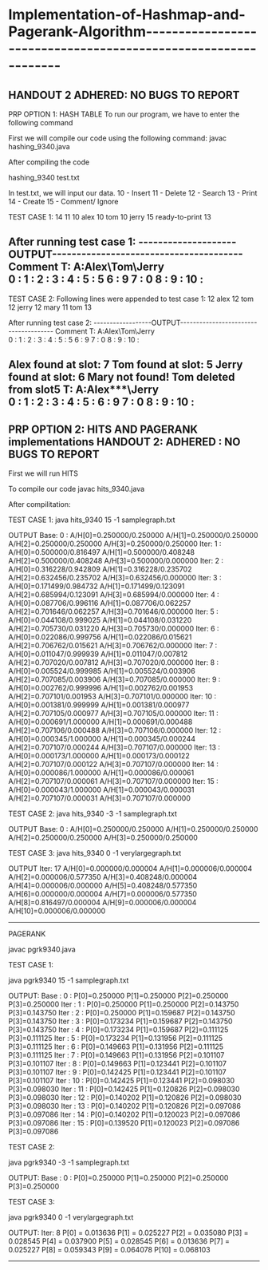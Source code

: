 # Implementation-of-Hashmap-and-Pagerank-Algorithm---------------------------------------------------------------
HANDOUT 2 ADHERED: NO BUGS TO REPORT
---------------------------------------------------------------
PRP OPTION 1: HASH TABLE
To run our program, we have to enter the following command

First we will compile our code using the following command:
javac hashing_9340.java

After compiling the code

hashing_9340 test.txt

In test.txt, we will input our data.
10 - Insert
11 - Delete
12 - Search
13 - Print
14 - Create
15 - Comment/ Ignore

TEST CASE 1:
14 11
10 alex
10 tom
10 jerry
15 ready-to-print
13

After running test case 1:
--------------------OUTPUT---------------------------------------
Comment
T:                              A:Alex\Tom\Jerry\
0 :
1 :
2 :
3 :
4 :
5 : 5
6 : 9
7 : 0
8 :
9 :
10 :
-----------------------------------------------------------------
TEST CASE 2:
Following lines were appended to test case 1:
12 alex
12 tom
12 jerry
12 mary
11 tom
13

After running test case 2:
------------------OUTPUT--------------------------------------
Comment
T:                              A:Alex\Tom\Jerry\
0 :
1 :
2 :
3 :
4 :
5 : 5
6 : 9
7 : 0
8 :
9 :
10 :

Alex  found at slot: 7
Tom  found at slot: 5
Jerry  found at slot: 6
Mary  not found!
Tom deleted from slot5
T:                              A:Alex\***\Jerry\
0 :
1 :
2 :
3 :
4 :
5 :
6 : 9
7 : 0
8 :
9 :
10 :
---------------------------------------------------------------
PRP OPTION 2: HITS AND PAGERANK implementations
HANDOUT 2: ADHERED : NO BUGS TO REPORT
--------------------------------------------------------------

First we will run HITS

To compile our code
javac hits_9340.java

After compilitation:

TEST CASE 1:
java hits_9340 15 -1 samplegraph.txt

OUTPUT
Base:    0 : A/H[0]=0.250000/0.250000 A/H[1]=0.250000/0.250000 A/H[2]=0.250000/0.250000 A/H[3]=0.250000/0.250000
Iter:    1 : A/H[0]=0.500000/0.816497 A/H[1]=0.500000/0.408248 A/H[2]=0.500000/0.408248 A/H[3]=0.500000/0.000000
Iter:    2 : A/H[0]=0.316228/0.942809 A/H[1]=0.316228/0.235702 A/H[2]=0.632456/0.235702 A/H[3]=0.632456/0.000000
Iter:    3 : A/H[0]=0.171499/0.984732 A/H[1]=0.171499/0.123091 A/H[2]=0.685994/0.123091 A/H[3]=0.685994/0.000000
Iter:    4 : A/H[0]=0.087706/0.996116 A/H[1]=0.087706/0.062257 A/H[2]=0.701646/0.062257 A/H[3]=0.701646/0.000000
Iter:    5 : A/H[0]=0.044108/0.999025 A/H[1]=0.044108/0.031220 A/H[2]=0.705730/0.031220 A/H[3]=0.705730/0.000000
Iter:    6 : A/H[0]=0.022086/0.999756 A/H[1]=0.022086/0.015621 A/H[2]=0.706762/0.015621 A/H[3]=0.706762/0.000000
Iter:    7 : A/H[0]=0.011047/0.999939 A/H[1]=0.011047/0.007812 A/H[2]=0.707020/0.007812 A/H[3]=0.707020/0.000000
Iter:    8 : A/H[0]=0.005524/0.999985 A/H[1]=0.005524/0.003906 A/H[2]=0.707085/0.003906 A/H[3]=0.707085/0.000000
Iter:    9 : A/H[0]=0.002762/0.999996 A/H[1]=0.002762/0.001953 A/H[2]=0.707101/0.001953 A/H[3]=0.707101/0.000000
Iter:    10 : A/H[0]=0.001381/0.999999 A/H[1]=0.001381/0.000977 A/H[2]=0.707105/0.000977 A/H[3]=0.707105/0.000000
Iter:    11 : A/H[0]=0.000691/1.000000 A/H[1]=0.000691/0.000488 A/H[2]=0.707106/0.000488 A/H[3]=0.707106/0.000000
Iter:    12 : A/H[0]=0.000345/1.000000 A/H[1]=0.000345/0.000244 A/H[2]=0.707107/0.000244 A/H[3]=0.707107/0.000000
Iter:    13 : A/H[0]=0.000173/1.000000 A/H[1]=0.000173/0.000122 A/H[2]=0.707107/0.000122 A/H[3]=0.707107/0.000000
Iter:    14 : A/H[0]=0.000086/1.000000 A/H[1]=0.000086/0.000061 A/H[2]=0.707107/0.000061 A/H[3]=0.707107/0.000000
Iter:    15 : A/H[0]=0.000043/1.000000 A/H[1]=0.000043/0.000031 A/H[2]=0.707107/0.000031 A/H[3]=0.707107/0.000000

TEST CASE 2:
java hits_9340 -3 -1 samplegraph.txt

OUTPUT
Base:    0 : A/H[0]=0.250000/0.250000 A/H[1]=0.250000/0.250000 A/H[2]=0.250000/0.250000 A/H[3]=0.250000/0.250000

TEST CASE 3:
java hits_9340 0 -1 verylargegraph.txt

OUTPUT
Iter:    17
 A/H[0]=0.000000/0.000004
 A/H[1]=0.000006/0.000004
 A/H[2]=0.000006/0.577350
 A/H[3]=0.408248/0.000004
 A/H[4]=0.000006/0.000000
 A/H[5]=0.408248/0.577350
 A/H[6]=0.000000/0.000004
 A/H[7]=0.000006/0.577350
 A/H[8]=0.816497/0.000004
 A/H[9]=0.000006/0.000004
 A/H[10]=0.000006/0.000000

-------------------------------------------------------------------------------
PAGERANK

javac pgrk9340.java

TEST CASE 1:

java pgrk9340 15 -1 samplegraph.txt

OUTPUT:
Base    : 0 : P[0]=0.250000 P[1]=0.250000 P[2]=0.250000 P[3]=0.250000
Iter    : 1 :  P[0]=0.250000 P[1]=0.250000 P[2]=0.143750 P[3]=0.143750
Iter    : 2 :  P[0]=0.250000 P[1]=0.159687 P[2]=0.143750 P[3]=0.143750
Iter    : 3 :  P[0]=0.173234 P[1]=0.159687 P[2]=0.143750 P[3]=0.143750
Iter    : 4 :  P[0]=0.173234 P[1]=0.159687 P[2]=0.111125 P[3]=0.111125
Iter    : 5 :  P[0]=0.173234 P[1]=0.131956 P[2]=0.111125 P[3]=0.111125
Iter    : 6 :  P[0]=0.149663 P[1]=0.131956 P[2]=0.111125 P[3]=0.111125
Iter    : 7 :  P[0]=0.149663 P[1]=0.131956 P[2]=0.101107 P[3]=0.101107
Iter    : 8 :  P[0]=0.149663 P[1]=0.123441 P[2]=0.101107 P[3]=0.101107
Iter    : 9 :  P[0]=0.142425 P[1]=0.123441 P[2]=0.101107 P[3]=0.101107
Iter    : 10 :  P[0]=0.142425 P[1]=0.123441 P[2]=0.098030 P[3]=0.098030
Iter    : 11 :  P[0]=0.142425 P[1]=0.120826 P[2]=0.098030 P[3]=0.098030
Iter    : 12 :  P[0]=0.140202 P[1]=0.120826 P[2]=0.098030 P[3]=0.098030
Iter    : 13 :  P[0]=0.140202 P[1]=0.120826 P[2]=0.097086 P[3]=0.097086
Iter    : 14 :  P[0]=0.140202 P[1]=0.120023 P[2]=0.097086 P[3]=0.097086
Iter    : 15 :  P[0]=0.139520 P[1]=0.120023 P[2]=0.097086 P[3]=0.097086

TEST CASE 2:

java pgrk9340 -3 -1 samplegraph.txt

OUTPUT:
Base    : 0 : P[0]=0.250000 P[1]=0.250000 P[2]=0.250000 P[3]=0.250000


TEST CASE 3:

java pgrk9340 0 -1 verylargegraph.txt

OUTPUT:
Iter: 8
P[0] = 0.013636
P[1] = 0.025227
P[2] = 0.035080
P[3] = 0.028545
P[4] = 0.037900
P[5] = 0.028545
P[6] = 0.013636
P[7] = 0.025227
P[8] = 0.059343
P[9] = 0.064078
P[10] = 0.068103

---------------------------------------------------------------------------------




